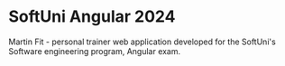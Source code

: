 # SoftUni Angular 2024 
 Martin Fit - personal trainer web application developed for the SoftUni's Software engineering program, Angular exam. 
